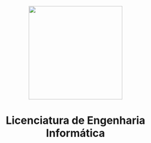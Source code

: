 <p align="center">
 <img src="https://media-exp1.licdn.com/dms/image/C4D1BAQFXbFOCkyU6_Q/company-background_10000/0/1612543717706?e=2147483647&v=beta&t=uMxx0Lx8R-t3Fglk10B_hbF_KvMYf87EJvoqUdtsRpQ" align="center" height="250"> <br/>
</p>
<h1 align="center">Licenciatura de Engenharia Informática</h1>
